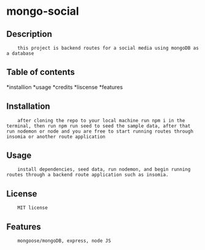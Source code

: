 
# mongo-social
## Description
        this project is backend routes for a social media using mongoDB as a database
     
## Table of contents
 *installion
 *usage
 *credits
 *liscense
 *features        
        
## Installation
        after cloning the repo to your local machine run npm i in the terminal, then run npm run seed to seed the sample data, after that run nodemon or node and you are free to start running routes through insomia or another route application
        
## Usage
        install dependencies, seed data, run nodemon, and begin running routes through a backend route application such as insomia.

        
## License
        MIT license
        

## Features
        mongoose/mongoDB, express, node JS

        